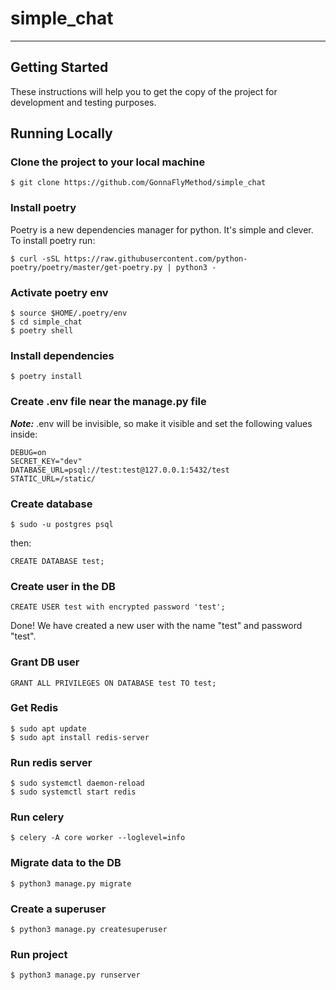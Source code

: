# simple_chat

---

## Getting Started

These instructions will help you to get the copy of the project for development and testing purposes.

## Running Locally

### Clone the project to your local machine

```
$ git clone https://github.com/GonnaFlyMethod/simple_chat
```

### Install poetry  
Poetry is a new dependencies manager for python. It's simple and clever. To install poetry run:

```
$ curl -sSL https://raw.githubusercontent.com/python-poetry/poetry/master/get-poetry.py | python3 -
```

### Activate poetry env
```
$ source $HOME/.poetry/env
$ cd simple_chat
$ poetry shell
```

### Install dependencies

```
$ poetry install
```

### Create .env file near the manage.py file 

***Note:*** .env will be invisible, so make it visible and set the following values inside: 

```
DEBUG=on
SECRET_KEY="dev"
DATABASE_URL=psql://test:test@127.0.0.1:5432/test
STATIC_URL=/static/
```

### Create database

```
$ sudo -u postgres psql
```
then:
```
CREATE DATABASE test;
```

### Create user in the DB 

```
CREATE USER test with encrypted password 'test';
```
Done! We have created a new user with the name "test" and password "test".

### Grant DB user

```
GRANT ALL PRIVILEGES ON DATABASE test TO test;

```

### Get Redis
```
$ sudo apt update
$ sudo apt install redis-server
```

### Run redis server
```
$ sudo systemctl daemon-reload
$ sudo systemctl start redis
```

### Run celery
```
$ celery -A core worker --loglevel=info
```

### Migrate data to the DB

```
$ python3 manage.py migrate
```

### Create a superuser
```
$ python3 manage.py createsuperuser
```

### Run project
```
$ python3 manage.py runserver
```
